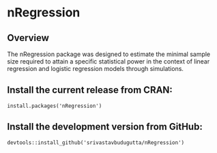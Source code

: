 # nRegression

## Overview  ##

The nRegression package was designed to estimate the minimal sample size required to attain a specific statistical power in the context of linear regression and logistic regression models through simulations.

## Install the current release from CRAN: ##
`install.packages('nRegression')`

## Install the development version from GitHub: ##
`devtools::install_github('srivastavbudugutta/nRegression')`

 
